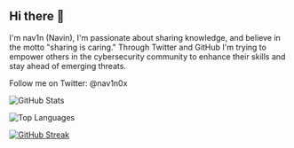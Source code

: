 ## Hi there 👋

I'm nav1n (Navin), I'm passionate about sharing knowledge, and believe in the motto "sharing is caring." Through Twitter and GitHub I'm trying to empower others in the cybersecurity community to enhance their skills and stay ahead of emerging threats.

Follow me on Twitter: @nav1n0x

![GitHub Stats](https://github-readme-stats.vercel.app/api?username=ifconfig-me&show_icons=true&theme=radical)

![Top Languages](https://github-readme-stats.vercel.app/api/top-langs/?username=ifconfig-me&layout=compact&theme=radical)

[![GitHub Streak](https://streak-stats.demolab.com/?user=ifconfig-me&theme=dark)](https://git.io/streak-stats)

<!--
**ifconfig-me/ifconfig-me** is a ✨ _special_ ✨ repository because its `README.md` (this file) appears on your GitHub profile.

Here are some ideas to get you started:

- 🔭 I’m currently working on ...
- 🌱 I’m currently learning ...
- 👯 I’m looking to collaborate on ...
- 🤔 I’m looking for help with ...
- 💬 Ask me about ...
- 📫 How to reach me: ...
- 😄 Pronouns: ...
- ⚡ Fun fact: ...
-->
